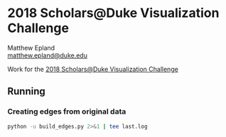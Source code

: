 # 2018 Scholars@Duke Visualization Challenge
Matthew Epland  
matthew.epland@duke.edu  

Work for the [2018 Scholars@Duke Visualization Challenge](https://rc.duke.edu/scholars-vis-challenge-2018)  

## Running
### 

### Creating edges from original data
```bash
python -u build_edges.py 2>&1 | tee last.log
```

